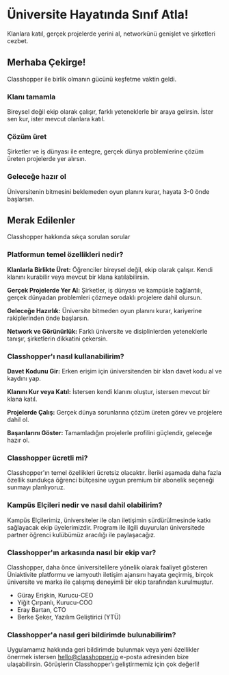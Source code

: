 # Üniversite Hayatında Sınıf Atla!

Klanlara katıl, gerçek projelerde yerini al, networkünü genişlet ve şirketleri cezbet.

## Merhaba Çekirge!

Classhopper ile birlik olmanın gücünü keşfetme vaktin geldi.

### Klanı tamamla
Bireysel değil ekip olarak çalışır, farklı yeteneklerle bir araya gelirsin. İster sen kur, ister mevcut olanlara katıl.

### Çözüm üret
Şirketler ve iş dünyası ile entegre, gerçek dünya problemlerine çözüm üreten projelerde yer alırsın.

### Geleceğe hazır ol
Üniversitenin bitmesini beklemeden oyun planını kurar, hayata 3-0 önde başlarsın.

## Merak Edilenler

Classhopper hakkında sıkça sorulan sorular

### Platformun temel özellikleri nedir?

**Klanlarla Birlikte Üret:** Öğrenciler bireysel değil, ekip olarak çalışır. Kendi klanını kurabilir veya mevcut bir klana katılabilirsin.

**Gerçek Projelerde Yer Al:** Şirketler, iş dünyası ve kampüsle bağlantılı, gerçek dünyadan problemleri çözmeye odaklı projelere dahil olursun.

**Geleceğe Hazırlık:** Üniversite bitmeden oyun planını kurar, kariyerine rakiplerinden önde başlarsın.

**Network ve Görünürlük:** Farklı üniversite ve disiplinlerden yeteneklerle tanışır, şirketlerin dikkatini çekersin.

### Classhopper'ı nasıl kullanabilirim?

**Davet Kodunu Gir:** Erken erişim için üniversitenden bir klan davet kodu al ve kaydını yap.

**Klanını Kur veya Katıl:** İstersen kendi klanını oluştur, istersen mevcut bir klana katıl.

**Projelerde Çalış:** Gerçek dünya sorunlarına çözüm üreten görev ve projelere dahil ol.

**Başarılarını Göster:** Tamamladığın projelerle profilini güçlendir, geleceğe hazır ol.

### Classhopper ücretli mi?

Classhopper'ın temel özellikleri ücretsiz olacaktır. İleriki aşamada daha fazla özellik sundukça öğrenci bütçesine uygun premium bir abonelik seçeneği sunmayı planlıyoruz.

### Kampüs Elçileri nedir ve nasıl dahil olabilirim?

Kampüs Elçilerimiz, üniversiteler ile olan iletişimin sürdürülmesinde katkı sağlayacak ekip üyelerimizdir. Program ile ilgili duyuruları üniversitede partner öğrenci kulübümüz aracılığı ile paylaşacağız.

### Classhopper'ın arkasında nasıl bir ekip var?

Classhopper, daha önce üniversitelilere yönelik olarak faaliyet gösteren Üniaktivite platformu ve iamyouth iletişim ajansını hayata geçirmiş, birçok üniversite ve marka ile çalışmış deneyimli bir ekip tarafından kurulmuştur.

- Güray Erişkin, Kurucu-CEO
- Yiğit Çırpanlı, Kurucu-COO
- Eray Bartan, CTO
- Berke Şeker, Yazılım Geliştirici (YTÜ)

### Classhopper'a nasıl geri bildirimde bulunabilirim?

Uygulamamız hakkında geri bildirimde bulunmak veya yeni özellikler önermek istersen hello@classhopper.io e-posta adresinden bize ulaşabilirsin. Görüşlerin Classhopper'ı geliştirmemiz için çok değerli!
